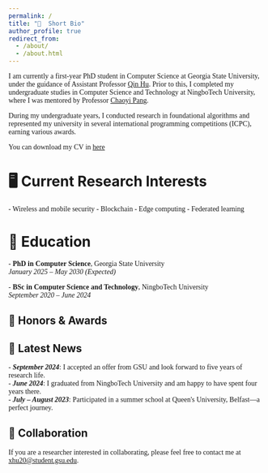 ```yaml
---
permalink: /
title: "👋  Short Bio"
author_profile: true
redirect_from: 
  - /about/
  - /about.html
---
```


<span style="font-family: 'EB Garamond', serif;">I am currently a first-year PhD student in Computer Science at Georgia State University, under the guidance of Assistant Professor [Qin Hu](https://qinhu2010.github.io/). Prior to this, I completed my undergraduate studies in Computer Science and Technology at NingboTech University, where I was mentored by Professor [Chaoyi Pang](https://scholar.google.com.au/citations?user=PZZ9jIEAAAAJ&hl=en). </span>

<span style="font-family: 'EB Garamond', serif;">During my undergraduate years, I conducted research in foundational algorithms and represented my university in several international programming competitions (ICPC), earning various awards.</span>

<span style="font-family: 'EB Garamond', serif;">You can download my CV in [here](assets/cv.pdf)</span>  



🖥️  Current Research Interests
======
<span style="font-family: 'EB Garamond', serif;">- Wireless and mobile security  </span>
<span style="font-family: 'EB Garamond', serif;">- Blockchain </span> 
<span style="font-family: 'EB Garamond', serif;">- Edge computing </span> 
<span style="font-family: 'EB Garamond', serif;">- Federated learning</span> 



🏫  Education
======
<span style="font-family: 'EB Garamond', serif;">- **PhD in Computer Science**, Georgia State University</span>  
  <span style="font-family: 'EB Garamond', serif;">*January 2025 – May 2030 (Expected)*</span>  
  
<span style="font-family: 'EB Garamond', serif;">- **BSc in Computer Science and Technology**, NingboTech University</span>  
  <span style="font-family: 'EB Garamond', serif;">*September 2020 – June 2024*</span>

  

🙏  Honors & Awards
------



📰  Latest News
------
<span style="font-family: 'EB Garamond', serif;">- ***September 2024***: I accepted an offer from GSU and look forward to five years of research life.</span>  
<span style="font-family: 'EB Garamond', serif;">- ***June 2024***: I graduated from NingboTech University and am happy to have spent four years there.</span>  
<span style="font-family: 'EB Garamond', serif;">- ***July – August 2023***: Participated in a summer school at Queen's University, Belfast—a perfect journey.</span> 



🙏  Collaboration
------
<span style="font-family: 'EB Garamond', serif;">If you are a researcher interested in collaborating, please feel free to contact me at [xhu20@student.gsu.edu](mailto:xhu20@student.gsu.edu).</span>  
